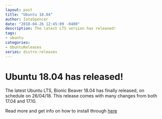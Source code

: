 ```yaml
---
layout: post
title: "Ubuntu 18.04"
author: IotaSpencer
date: "2018-04-26 12:45:09 -0400"
description: The latest LTS version has released!
tags:
- ubuntu
categories:
- UbuntuReleases
series: distro-releases
---
```


# Ubuntu 18.04 has released!

The latest Ubuntu LTS, Bionic Beaver 18.04 has finally released, on schedule on 26/04/18. This release comes with many changes from both 17.04 and 17.10.

Read more and get info on how to install through [here](https://wiki.ubuntu.com/BionicBeaver/ReleaseAnnouncement)
